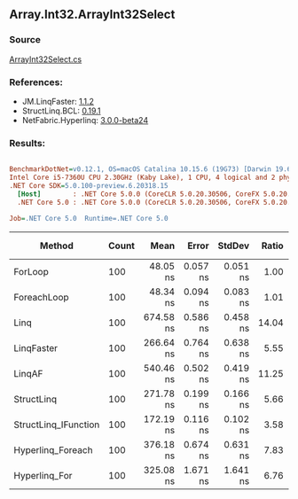 ﻿## Array.Int32.ArrayInt32Select

### Source
[ArrayInt32Select.cs](../LinqBenchmarks/Array/Int32/ArrayInt32Select.cs)

### References:
- JM.LinqFaster: [1.1.2](https://www.nuget.org/packages/JM.LinqFaster/1.1.2)
- StructLinq.BCL: [0.19.1](https://www.nuget.org/packages/StructLinq.BCL/0.19.1)
- NetFabric.Hyperlinq: [3.0.0-beta24](https://www.nuget.org/packages/NetFabric.Hyperlinq/3.0.0-beta24)

### Results:
``` ini

BenchmarkDotNet=v0.12.1, OS=macOS Catalina 10.15.6 (19G73) [Darwin 19.6.0]
Intel Core i5-7360U CPU 2.30GHz (Kaby Lake), 1 CPU, 4 logical and 2 physical cores
.NET Core SDK=5.0.100-preview.6.20318.15
  [Host]        : .NET Core 5.0.0 (CoreCLR 5.0.20.30506, CoreFX 5.0.20.30506), X64 RyuJIT
  .NET Core 5.0 : .NET Core 5.0.0 (CoreCLR 5.0.20.30506, CoreFX 5.0.20.30506), X64 RyuJIT

Job=.NET Core 5.0  Runtime=.NET Core 5.0  

```
|               Method | Count |      Mean |    Error |   StdDev | Ratio | RatioSD |  Gen 0 | Gen 1 | Gen 2 | Allocated |
|--------------------- |------ |----------:|---------:|---------:|------:|--------:|-------:|------:|------:|----------:|
|              ForLoop |   100 |  48.05 ns | 0.057 ns | 0.051 ns |  1.00 |    0.00 |      - |     - |     - |         - |
|          ForeachLoop |   100 |  48.34 ns | 0.094 ns | 0.083 ns |  1.01 |    0.00 |      - |     - |     - |         - |
|                 Linq |   100 | 674.58 ns | 0.586 ns | 0.458 ns | 14.04 |    0.02 | 0.0229 |     - |     - |      48 B |
|           LinqFaster |   100 | 266.64 ns | 0.764 ns | 0.638 ns |  5.55 |    0.02 | 0.2027 |     - |     - |     424 B |
|               LinqAF |   100 | 540.46 ns | 0.502 ns | 0.419 ns | 11.25 |    0.02 |      - |     - |     - |         - |
|           StructLinq |   100 | 271.78 ns | 0.199 ns | 0.166 ns |  5.66 |    0.01 |      - |     - |     - |         - |
| StructLinq_IFunction |   100 | 172.19 ns | 0.116 ns | 0.102 ns |  3.58 |    0.01 |      - |     - |     - |         - |
|    Hyperlinq_Foreach |   100 | 376.18 ns | 0.674 ns | 0.631 ns |  7.83 |    0.01 |      - |     - |     - |         - |
|        Hyperlinq_For |   100 | 325.08 ns | 1.671 ns | 1.641 ns |  6.76 |    0.03 |      - |     - |     - |         - |
